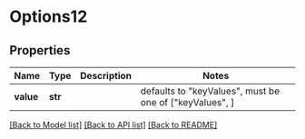 # Options12


## Properties
Name | Type | Description | Notes
------------ | ------------- | ------------- | -------------
**value** | **str** |  | defaults to "keyValues",  must be one of ["keyValues", ]

[[Back to Model list]](../README.md#documentation-for-models) [[Back to API list]](../README.md#documentation-for-api-endpoints) [[Back to README]](../README.md)


